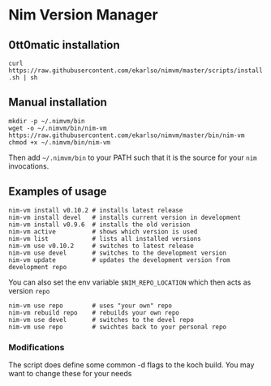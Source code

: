 Nim Version Manager
===================

## 0tt0matic installation
```curl https://raw.githubusercontent.com/ekarlso/nimvm/master/scripts/install.sh | sh```

## Manual installation

```
mkdir -p ~/.nimvm/bin
wget -o ~/.nimvm/bin/nim-vm https://raw.githubusercontent.com/ekarlso/nimvm/master/bin/nim-vm
chmod +x ~/.nimvm/bin/nim-vm
```

Then add `~/.nimvm/bin` to your PATH such that it is the source for your `nim` invocations.

## Examples of usage

```
nim-vm install v0.10.2 # installs latest release
nim-vm install devel   # installs current version in development
nim-vm install v0.9.6  # installs the old verision
nim-vm active          # shows which version is used
nim-vm list            # lists all installed versions
nim-vm use v0.10.2     # switches to latest release
nim-vm use devel       # switches to the development version
nim-vm update          # updates the development version from development repo
```

You can also set the env variable `$NIM_REPO_LOCATION` which then acts as version `repo`

```
nim-vm use repo        # uses "your own" repo
nim-vm rebuild repo    # rebuilds your own repo
nim-vm use devel       # switches to the devel repo
nim-vm use repo        # swichtes back to your personal repo
```

### Modifications

The script does define some common -d flags to the koch build. You may want to change these for your needs
